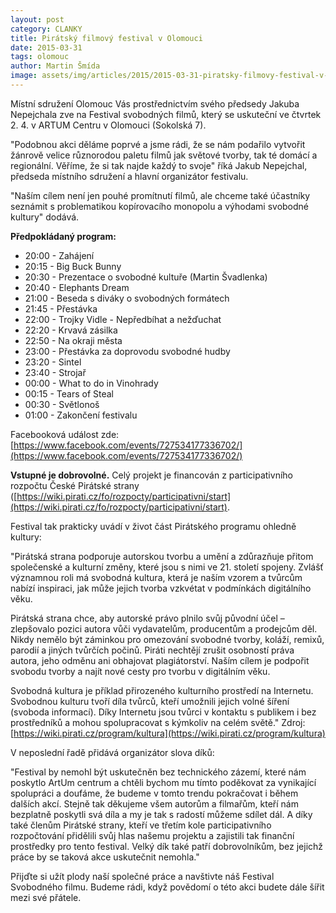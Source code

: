 ```yaml
---
layout: post
category: CLANKY
title: Pirátský filmový festival v Olomouci
date: 2015-03-31
tags: olomouc
author: Martin Šmída
image: assets/img/articles/2015/2015-03-31-piratsky-filmovy-festival-v-olomouci.jpg   #751x422 pixelu
---
```

Místní sdružení Olomouc Vás prostřednictvím svého předsedy Jakuba Nepejchala zve na Festival svobodných filmů, který se uskuteční ve čtvrtek 2. 4. v  ARTUM Centru v Olomouci (Sokolská 7).

"Podobnou akci děláme poprvé a jsme rádi, že se nám podařilo vytvořit žánrově velice různorodou paletu filmů jak světové tvorby, tak té domácí a regionální. Věříme, že si tak najde každý to svoje" říká Jakub Nepejchal, předseda místního sdružení a hlavní organizátor festivalu.

"Naším cílem není jen pouhé promítnutí filmů, ale chceme také účastníky seznámit s problematikou kopírovacího monopolu a výhodami svobodné kultury" dodává.

**Předpokládaný program:**

* 20:00 - Zahájení
* 20:15 - Big Buck Bunny
* 20:30 - Prezentace o svobodné kultuře (Martin Švadlenka)
* 20:40 - Elephants Dream
* 21:00 - Beseda s diváky o svobodných formátech
* 21:45 - Přestávka
* 22:00 - Trojky Vidle - Nepředbíhat a nežďuchat
* 22:20 - Krvavá zásilka
* 22:50 - Na okraji města
* 23:00 - Přestávka za doprovodu svobodné hudby
* 23:20 - Sintel
* 23:40 - Strojař
* 00:00 - What to do in Vinohrady
* 00:15 - Tears of Steal
* 00:30 - Světlonoš
* 01:00 - Zakončení festivalu

Facebooková událost zde: [https://www.facebook.com/events/727534177336702/](https://www.facebook.com/events/727534177336702/)

**Vstupné je dobrovolné.** Celý projekt je financován z participativního rozpočtu České Pirátské strany ([https://wiki.pirati.cz/fo/rozpocty/participativni/start](https://wiki.pirati.cz/fo/rozpocty/participativni/start). 

Festival tak prakticky uvádí v život část Pirátského programu ohledně kultury:

"Pirátská strana podporuje autorskou tvorbu a umění a zdůrazňuje přitom společenské a kulturní změny, které jsou s nimi ve 21. století spojeny. Zvlášť významnou roli má svobodná kultura, která je naším vzorem a tvůrcům nabízí inspiraci, jak může jejich tvorba vzkvétat v podmínkách digitálního věku.

Pirátská strana chce, aby autorské právo plnilo svůj původní účel – zlepšovalo pozici autora vůči vydavatelům, producentům a prodejcům děl. Nikdy nemělo být záminkou pro omezování svobodné tvorby, koláží, remixů, parodií a jiných tvůrčích počinů. Piráti nechtějí zrušit osobností práva autora, jeho odměnu ani obhajovat plagiátorství. Naším cílem je podpořit svobodu tvorby a najít nové cesty pro tvorbu v digitálním věku.

Svobodná kultura je příklad přirozeného kulturního prostředí na Internetu. Svobodnou kulturu tvoří díla tvůrců, kteří umožnili jejich volné šíření (svoboda informací). Díky Internetu jsou tvůrci v kontaktu s publikem i bez prostředníků a mohou spolupracovat s kýmkoliv na celém světě." Zdroj: [https://wiki.pirati.cz/program/kultura](https://wiki.pirati.cz/program/kultura)

V neposlední řadě přidává organizátor slova díků:

"Festival by nemohl být uskutečněn bez technického zázemí, které nám poskytlo ArtUm centrum a chtěli bychom mu tímto poděkovat za vynikající spolupráci a doufáme, že budeme v tomto trendu pokračovat i během dalších akcí. Stejně tak děkujeme všem autorům a filmařům, kteří nám bezplatně poskytli svá díla a my je tak s radostí můžeme sdílet dál.  A díky také členům Pirátské strany, kteří ve třetím kole participativního rozpočtování přidělili svůj hlas našemu projektu a zajistili tak finanční prostředky pro tento festival. Velký dík také patří dobrovolníkům, bez jejichž práce by se taková akce uskutečnit nemohla."

Přijďte si užít plody naší společné práce a navštivte náš Festival Svobodného filmu. Budeme rádi, když povědomí o této akci budete dále šířit mezi své přátele.
